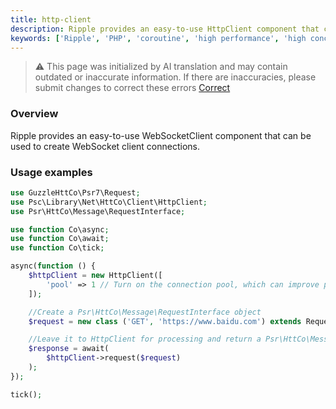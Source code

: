 ```yaml
---
title: http-client
description: Ripple provides an easy-to-use HttpClient component that can be used to create HTTP client connections. It also supports features such as long connection pool and coroutine scheduling.
keywords: ['Ripple', 'PHP', 'coroutine', 'high performance', 'high concurrency', 'HttpClient', 'Net']
---
```


> ⚠️ This page was initialized by AI translation and may contain outdated or inaccurate information. If there are
> inaccuracies, please submit changes to correct these errors [Correct](https://github.com/cloudtay/p-ripple-documents)

### Overview

Ripple provides an easy-to-use WebSocketClient component that can be used to create WebSocket client connections.

### Usage examples

```php
use GuzzleHttCo\Psr7\Request;
use Psc\Library\Net\HttCo\Client\HttpClient;
use Psr\HttCo\Message\RequestInterface;

use function Co\async;
use function Co\await;
use function Co\tick;

async(function () {
    $httpClient = new HttpClient([
        'pool' => 1 // Turn on the connection pool, which can improve performance in scenarios with frequent requests.
    ]);

    //Create a Psr\HttCo\Message\RequestInterface object
    $request = new class ('GET', 'https://www.baidu.com') extends Request implements RequestInterface {};

    //Leave it to HttpClient for processing and return a Psr\HttCo\Message\ResponseInterface object
    $response = await(
        $httpClient->request($request)
    );
});

tick();
```
